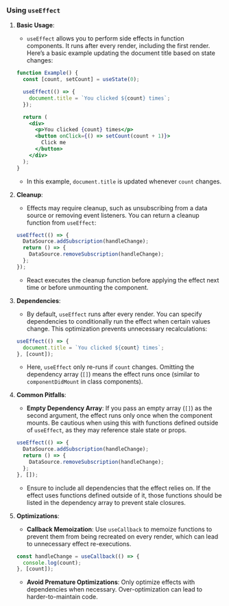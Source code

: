 ### Using `useEffect`

1. **Basic Usage**:
   - `useEffect` allows you to perform side effects in function components. It runs after every render, including the first render. Here’s a basic example updating the document title based on state changes:

   ```jsx
   function Example() {
     const [count, setCount] = useState(0);

     useEffect(() => {
       document.title = `You clicked ${count} times`;
     });

     return (
       <div>
         <p>You clicked {count} times</p>
         <button onClick={() => setCount(count + 1)}>
           Click me
         </button>
       </div>
     );
   }
   ```

   - In this example, `document.title` is updated whenever `count` changes.

2. **Cleanup**:
   - Effects may require cleanup, such as unsubscribing from a data source or removing event listeners. You can return a cleanup function from `useEffect`:

   ```jsx
   useEffect(() => {
     DataSource.addSubscription(handleChange);
     return () => {
       DataSource.removeSubscription(handleChange);
     };
   });
   ```

   - React executes the cleanup function before applying the effect next time or before unmounting the component.

3. **Dependencies**:
   - By default, `useEffect` runs after every render. You can specify dependencies to conditionally run the effect when certain values change. This optimization prevents unnecessary recalculations:

   ```jsx
   useEffect(() => {
     document.title = `You clicked ${count} times`;
   }, [count]);
   ```

   - Here, `useEffect` only re-runs if `count` changes. Omitting the dependency array (`[]`) means the effect runs once (similar to `componentDidMount` in class components).

4. **Common Pitfalls**:
   - **Empty Dependency Array**: If you pass an empty array (`[]`) as the second argument, the effect runs only once when the component mounts. Be cautious when using this with functions defined outside of `useEffect`, as they may reference stale state or props.

   ```jsx
   useEffect(() => {
     DataSource.addSubscription(handleChange);
     return () => {
       DataSource.removeSubscription(handleChange);
     };
   }, []);
   ```

   - Ensure to include all dependencies that the effect relies on. If the effect uses functions defined outside of it, those functions should be listed in the dependency array to prevent stale closures.

5. **Optimizations**:
   - **Callback Memoization**: Use `useCallback` to memoize functions to prevent them from being recreated on every render, which can lead to unnecessary effect re-executions.

   ```jsx
   const handleChange = useCallback(() => {
     console.log(count);
   }, [count]);
   ```

   - **Avoid Premature Optimizations**: Only optimize effects with dependencies when necessary. Over-optimization can lead to harder-to-maintain code.
